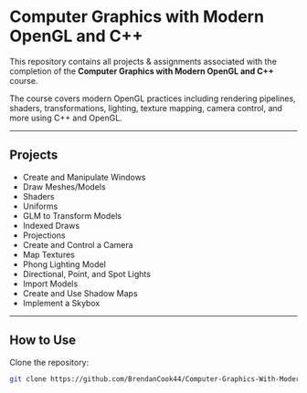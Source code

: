 # Computer Graphics with Modern OpenGL and C++

This repository contains all projects & assignments associated with the completion of the **Computer Graphics with Modern OpenGL and C++** course.

The course covers modern OpenGL practices including rendering pipelines, shaders, transformations, lighting, texture mapping, camera control, and more using C++ and OpenGL.

---

## Projects

- Create and Manipulate Windows  
- Draw Meshes/Models  
- Shaders  
- Uniforms  
- GLM to Transform Models  
- Indexed Draws  
- Projections  
- Create and Control a Camera  
- Map Textures  
- Phong Lighting Model  
- Directional, Point, and Spot Lights  
- Import Models  
- Create and Use Shadow Maps  
- Implement a Skybox  

---

## How to Use

Clone the repository:

```bash
git clone https://github.com/BrendanCook44/Computer-Graphics-With-Modern-OpenGL
